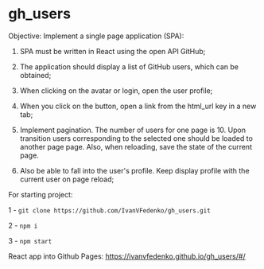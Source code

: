 # gh_users

Objective: Implement a single page application (SPA):

1. SPA must be written in React using the open API GitHub;

2. The application should display a list of GitHub users, which can be obtained;

3. When clicking on the avatar or login, open the user profile;

4. When you click on the button, open a link from the html_url key in a new tab;

5. Implement pagination. The number of users for one page is 10. Upon transition
users corresponding to the selected one should be loaded to another page
page. Also, when reloading, save the state of the current page.

6. Also be able to fall into the user's profile. Keep display
profile with the current user on page reload;



For starting project:

1 - `git clone https://github.com/IvanVFedenko/gh_users.git`

2 - `npm i`

3 - `npm start`


React app into Github Pages:
https://ivanvfedenko.github.io/gh_users/#/
